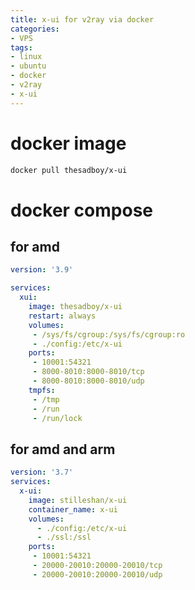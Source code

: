 ```yaml
---
title: x-ui for v2ray via docker
categories: 
- VPS
tags: 
- linux
- ubuntu
- docker
- v2ray
- x-ui
---
```


# docker image

```sh
docker pull thesadboy/x-ui
```

# docker compose

## for amd

```yaml
version: '3.9'

services:
  xui:
    image: thesadboy/x-ui
    restart: always
    volumes:
     - /sys/fs/cgroup:/sys/fs/cgroup:ro
     - ./config:/etc/x-ui
    ports:
     - 10001:54321
     - 8000-8010:8000-8010/tcp
     - 8000-8010:8000-8010/udp
    tmpfs:
     - /tmp
     - /run
     - /run/lock
```

## for amd and arm

```yaml
version: '3.7'
services:
  x-ui:
    image: stilleshan/x-ui
    container_name: x-ui
    volumes:
      - ./config:/etc/x-ui
      - ./ssl:/ssl
    ports:
     - 10001:54321
     - 20000-20010:20000-20010/tcp
     - 20000-20010:20000-20010/udp
```

